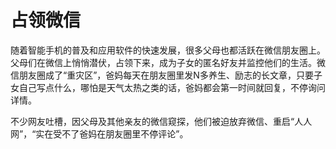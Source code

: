 # 占领微信

随着智能手机的普及和应用软件的快速发展，很多父母也都活跃在微信朋友圈上。父母们在微信上悄悄潜伏，占领下来，成为子女的匿名好友并监控他们的生活。微信朋友圈成了“重灾区”，爸妈每天在朋友圈里发N多养生、励志的长文章，只要子女自己写点什么，哪怕是天气太热之类的话，爸妈都会第一时间就回复，不停询问详情。 

不少网友吐槽，因父母及其他亲友的微信窥探，他们被迫放弃微信、重启“人人网”，“实在受不了爸妈在朋友圈里不停评论”。